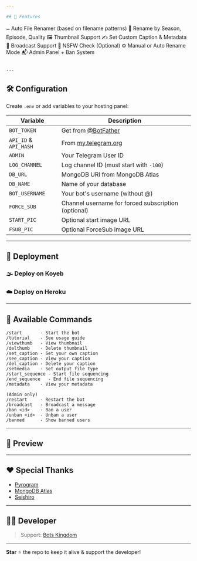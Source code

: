 ```yaml
---

## 🧹 Features

```
🗕️ Auto File Renamer (based on filename patterns)
📁 Rename by Season, Episode, Quality
🖼️ Thumbnail Support
✍️ Set Custom Caption & Metadata
📡 Broadcast Support
🚫 NSFW Check (Optional)
⚙️ Manual or Auto Rename Mode
📬 Admin Panel + Ban System
```

---
```


## 🛠️ Configuration

Create `.env` or add variables to your hosting panel:

| Variable              | Description                                         |
| --------------------- | --------------------------------------------------- |
| `BOT_TOKEN`           | Get from [@BotFather](https://t.me/BotFather)       |
| `API_ID` & `API_HASH` | From [my.telegram.org](https://my.telegram.org)     |
| `ADMIN`               | Your Telegram User ID                               |
| `LOG_CHANNEL`         | Log channel ID (must start with `-100`)             |
| `DB_URL`              | MongoDB URI from MongoDB Atlas                      |
| `DB_NAME`             | Name of your database                               |
| `BOT_USERNAME`        | Your bot's username (without @)                     |
| `FORCE_SUB`           | Channel username for forced subscription (optional) |
| `START_PIC`           | Optional start image URL                            |
| `FSUB_PIC`            | Optional ForceSub image URL                         |

---

## 🚀 Deployment

### 🌫️ Deploy on Koyeb

### ☁️ Deploy on Heroku

---

## 🧾 Available Commands

```
/start       - Start the bot
/tutorial    - See usage guide
/viewthumb   - View thumbnail
/delthumb    - Delete thumbnail
/set_caption - Set your own caption
/see_caption - View your caption
/del_caption - Delete your caption
/setmedia    - Set output file type
/start_sequence - Start file sequencing
/end_sequence   - End file sequencing
/metadata    - View your metadata

(Admin only)
/restart     - Restart the bot
/broadcast   - Broadcast a message
/ban <id>    - Ban a user
/unban <id>  - Unban a user
/banned      - Show banned users
```

---

## 📸 Preview

---

## ❤️ Special Thanks

* [Pyrogram](https://github.com/pyrogram/pyrogram)
* [MongoDB Atlas](https://www.mongodb.com/cloud/atlas)
* [Seishiro](https://github.com/seishiroxxnotteam)

---

## 👨‍💻 Developer

> Support: [Bots Kingdom](https://t.me/BOTSKINGDOMSGROUP)

---

**Star** ⭐ the repo to keep it alive & support the developer!
